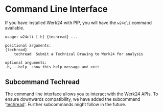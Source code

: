 # Command Line Interface

If you have installed Werk24 with PIP, you will have the `w24cli` command available.

    usage: w24cli [-h] {techread} ...

    positional arguments:
    {techread}
        techread  Submit a Technical Drawing to Werk24 for analysis

    optional arguments:
    -h, --help  show this help message and exit

## Subcommand Techread

The command line interface allows you to interact with the Werk24 APIs. To ensure downwards compatibility, we have added the subcommand '[techread](./cli/techread)'. Further subcommands might follow in the future.
